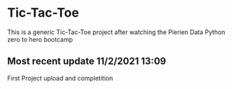 # Tic-Tac-Toe
This is a generic Tic-Tac-Toe project after watching the Pierien Data Python zero to hero bootcamp

## Most recent update 11/2/2021 13:09
First Project upload and completition

